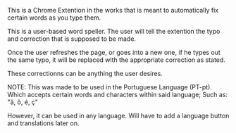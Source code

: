 This is a Chrome Extention in the works that is meant to automatically fix certain words as you type them.

This is a user-based word speller.
The user will tell the extention the typo and correction that is supposed to be made.

Once the user refreshes the page, or goes into a new one, if he types out the same typo, it will be replaced with the appropriate correction as stated.

These correctionns can be anything the user desires.

NOTE: This was made to be used in the Portuguese Language (PT-pt).
Which accepts certain words and characters within said language;
Such as: "ã, õ, é, ç"

However, it can be used in any language.
Will have to add a language button and translations later on.
